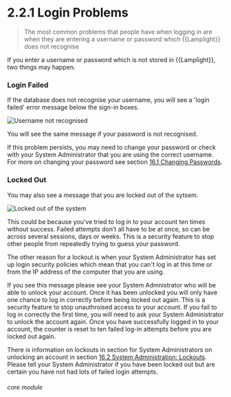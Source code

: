 # 2.2.1 Login Problems

> The most common problems that people have when logging in are when they are entering a username or password which {{Lamplight}} does not recognise



If you enter a username or password which is not stored in {{Lamplight}}, two things may happen. 

### Login Failed

If the database does not recognise your username, you will see a 'login failed' error message below the sign-in boxes.

![Username not recognised](2.2.0a.PNG)

You will see the same message if your password is not recognised.

If this problem persists, you may need to change your password or check with your System Administrator that you are using the correct username. For more on changing your password see section [16.1 Changing Passwords](help/index/p/16.1.0).


### Locked Out

You may also see a message that you are locked out of the sytsem.  

![Locked out of the system](2.2.0b.png)

This could be because you’ve tried to log in to your account ten times without success. Failed attempts don’t all have to be at once, so can be across several sessions, days or weeks. This is a security feature to stop other people from repeatedly trying to guess your password.

The other reason for a lockout is when your System Administrator has set up login security policies which mean that you can't log in at this time or from the IP address of the computer that you are using.

If you see this message please see your System Admnistrator who will be able to unlock your account. Once it has been unlocked you will only have one chance to log in correctly before being locked out again. This is a security feature to stop unauthroised access to your account. If you fail to log in correctly the first time, you will need to ask your System Administrator to unlock the account again. Once you have successfully logged in to your account, the counter is reset to ten failed log-in attempts before you are locked out again.

There is information on lockouts in section for System Administrators on unlocking an account in section [16.2 System Administration: Lockouts](help/index/p/16.2.0).  Please tell your System Administrator if you have been locked out but are certain you have not had lots of failed login attempts.


###### core module
